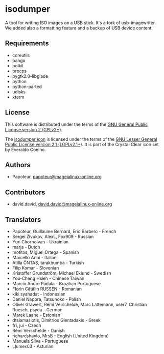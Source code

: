 isodumper
=========

A tool for writing ISO images on a USB stick. It's a fork of usb-imagewriter. 
We added also a formatting feature and a backup of USB device content.


Requirements
-------------

- coreutils
- pango
- polkit
- procps
- pygtk2.0-libglade
- python
- python-parted
- udisks
- xterm


License
--------

This software is distributed under the terms of the
[GNU General Public License version 2 (GPLv2+)](COPYING.GPL).

The [isodumper icon](isodumper.svg) is licensed under the terms of the
[GNU Lesser General Public License version 2.1 (LGPLv2.1+)](COPYING.LGPL).
It is part of the Crystal Clear icon set by Everaldo Coelho.

Authors
--------
- Papoteur, <papoteur@mageialinux-online.org>


Contributors
--------
- david.david, <david.david@mageialinux-online.org>


Translators
--------
- Papoteur, Guillaume Bernard, Eric Barbero - French
- Sergei Zivukov, AlexL, Fox909 - Russian
- Yuri Chornoivan - Ukrainian
- marja - Dutch
- motitos, Miguel Ortega - Spanish
- Marcello Anni - Italian
- Atilla ÖNTAŞ, tarakbumba - Turkish
- Filip Komar - Slovenian
- Kristoffer Grundström, Michael Eklund - Swedish
- You-Cheng Hsieh - Chinese Taiwan
- Marcio Andre Padula - Brazilian Portuguese
- Florin Cătălin RUSSEN - Romanian
- kiki.syahadat - Indonesian
- Daniel Napora, Tatsunoko - Polish
- Oliver Grawert, Rémi Verschelde, Marc Lattemann, user7, Christian Ruesch, psyca - German
- Marek Laane - Estonian
- dtsiamasiotis, Dimitrios Glentadakis - Greek
- fri, jui - Czech
- Rémi Verschelde - Danish
- richardshaylo, MrsB - English (United Kingdom)
- Manuela Silva - Portuguese
- Ḷḷumex03 - Asturian
